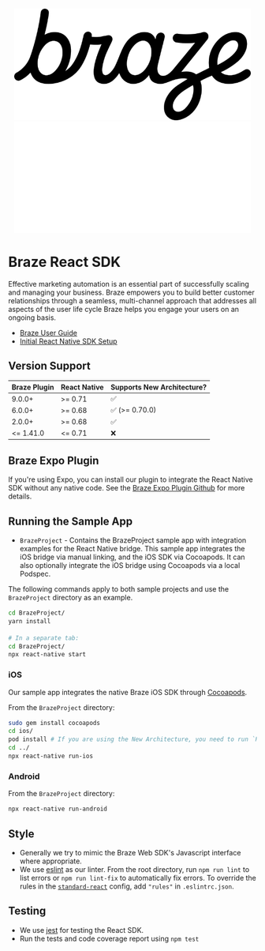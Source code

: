 <p align="center">
  <img width="480" alt="Braze Logo" src=".github/assets/logo-light.png#gh-light-mode-only" />
  <img width="480" alt="Braze Logo" src=".github/assets/logo-dark.png#gh-dark-mode-only" />
</p>

# Braze React SDK

Effective marketing automation is an essential part of successfully scaling and managing your business. Braze empowers you to build better customer relationships through a seamless, multi-channel approach that addresses all aspects of the user life cycle Braze helps you engage your users on an ongoing basis.

- [Braze User Guide](https://www.braze.com/docs/user_guide/introduction)
- [Initial React Native SDK Setup](https://www.braze.com/docs/developer_guide/platform_integration_guides/react_native/react_sdk_setup/)

## Version Support

| Braze Plugin | React Native | Supports New Architecture? |
| ------------ | ------------ | -------------------------- |
| 9.0.0+       | >= 0.71      | ✅                         |
| 6.0.0+       | >= 0.68      | ✅ (>= 0.70.0)             |
| 2.0.0+       | >= 0.68      | ✅                         |
| <= 1.41.0    | <= 0.71      | ❌                         |

## Braze Expo Plugin

If you're using Expo, you can install our plugin to integrate the React Native SDK without any native code. See the [Braze Expo Plugin Github](https://github.com/braze-inc/braze-expo-plugin) for more details.

## Running the Sample App

- `BrazeProject` - Contains the BrazeProject sample app with integration examples for the React Native bridge. This sample app integrates the iOS bridge via manual linking, and the iOS SDK via Cocoapods. It can
also optionally integrate the iOS bridge using Cocoapods via a local Podspec.

The following commands apply to both sample projects and use the `BrazeProject` directory as an example.

```zsh
cd BrazeProject/
yarn install

# In a separate tab:
cd BrazeProject/
npx react-native start
```

### iOS
Our sample app integrates the native Braze iOS SDK through [Cocoapods](https://guides.cocoapods.org/using/getting-started.html).

From the `BrazeProject` directory:
```zsh
sudo gem install cocoapods
cd ios/
pod install # If you are using the New Architecture, you need to run `RCT_NEW_ARCH_ENABLED=1 pod install` instead.
cd ../
npx react-native run-ios
```

### Android
From the `BrazeProject` directory:
```zsh
npx react-native run-android
```

## Style
- Generally we try to mimic the Braze Web SDK's Javascript interface where appropriate.
- We use [eslint](http://eslint.org/) as our linter. From the root directory, run `npm run lint` to list errors or `npm run lint-fix` to automatically fix errors. To override the rules in the [`standard-react`](https://github.com/feross/eslint-config-standard-react) config, add `"rules"` in `.eslintrc.json`.

## Testing
- We use [jest](https://facebook.github.io/jest/) for testing the React SDK.
- Run the tests and code coverage report using `npm test`
